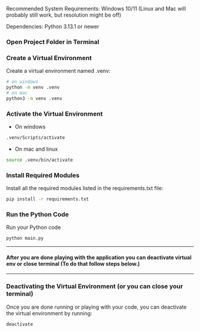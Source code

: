 Recommended System Requirements:
Windows 10/11 (Linux and Mac will probably still work, but resolution might be off)

Dependencies:
Python 3.13.1 or newer


### Open Project Folder in Terminal


### Create a Virtual Environment

Create a virtual environment named .venv:

```bash
# on windows
python -m venv .venv
# on mac
python3 -m venv .venv
```

### Activate the Virtual Environment

- On windows

```bash
.venv/Scripts/activate
```

- On mac and linux

```bash
source .venv/bin/activate
```

### Install Required Modules

Install all the required modules listed in the requirements.txt file:

```bash
pip install -r requirements.txt
```

### Run the Python Code

Run your Python code

```bash
python main.py
```

---





#### After you are done playing with the application you can deactivate virtual env or close terminal (To do that follow steps below.)

---

### Deactivating the Virtual Environment (or you can close your terminal)

Once you are done running or playing with your code, you can deactivate the virtual environment by running:

```bash
deactivate
```




